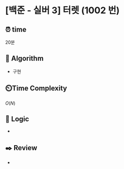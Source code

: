 # [백준 - 실버 3] 터렛 (1002 번)

## ⏰  **time**

20분

## :pushpin: **Algorithm**
 
- 구현

## ⏲️**Time Complexity**

$O(N)$

## :round_pushpin: **Logic**
- 
## :black_nib: **Review**
- 
